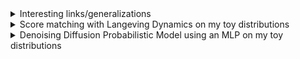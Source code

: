 <details>
<summary>Interesting links/generalizations</summary>
  
- DDPM is related to SMLD since both minimize a weighted sum of denoising score matching objectives:
  - [Denoising Diffusion Probabilistic Models](https://arxiv.org/abs/2006.11239) paper by Ho et al (2020) 
  - [What are diffusion models? Connection with NCSN (SMLD)](https://lilianweng.github.io/posts/2021-07-11-diffusion-models/#connection-with-noise-conditioned-score-networks-ncsn) blog post by Lilian Weng
  - [Score-Based Generative Modeling through Stochastic Differential Equations](https://arxiv.org/abs/2011.13456) paper by Song et al. formally clarifies the link between DDPM and SMLD
- Stochastic Differential Equations (SDE) and Probability Flow ODE: an SDE yields a stochastic process as solution (if discretized, we can get a random walk of images in the image space)
  - [Score-Based Generative Modeling through Stochastic Differential Equations](https://arxiv.org/abs/2011.13456) paper by Song et al.:
    - DDPM and SMLD forward processes are special discretizations of different forward SDEs.
    - They encapsulate DDPM and SMLD samplers under their *predictor-corrector samplers*: DDPM sampler only has a "predictor" (reverse process is a special discretization of its reverse-time SDE) while SMLD only has a "corrector" (annealed Langevin dynamics)
    - Create new *predictor-corrector samplers* having both a predictor and a corrector by discretizing differently the reverse-time SDEs of DDPM and SMLD -> Variance Preserving and Variance Exploding samplers
    - Deterministic sampling by discretizing the probability flow ODE
  - [Elucidating the Design Space of Diffusion-Based Generative Models](https://arxiv.org/abs/2206.00364) paper by Karras et al.:
    - Rewrite the Probability Flow ODE of Song et al. into a more intuitive equation
    - Same for the forward/reverse-time SDEs
    - Implicit Langevin term in SDEs
    - Euler/Heun + explicit Langevin-like stochastic part -> stochastic sampling. No SDE solver
    - Input, output normalizations. Also handle tradeoff between predicting the noise or the original image at different noise levels (don't want model to just collapse to the identity function)
      
  So we can sample pictures by explicitly using numerical ODE/SDE solvers (or variants) after estimating the score functions of perturbed data distributions $p_t(x)$ or $p(x, \sigma(t))$. There's a connection between the Probability Flow ODE and SDE. Note that [Karras et al.](https://arxiv.org/abs/2206.00364) differentiate $p_t(x)$ with $p(x, \sigma(t))$. The latter is obtained only through a convolution between the data distribution and a gaussian distribution (See Appendix B, p.21).
</details>

<details>
<summary>Score matching with Langeving Dynamics on my toy distributions</summary>

I've reimplemented Score matching with Langeving Dynamics (SMLD) based on the "[Generative Modeling by Estimating Gradients of the Data Distribution](https://arxiv.org/abs/1907.05600)" paper by Yang Song and Stefano Ermon. My Noise Conditional Score Network (NCSN) is a $3$-layer MLP with soft plus activation functions since the authors also used a similar architecture on their toy examples.


We trained our model with 1000 epochs (about 7-8 min of training). The first column gives vector fields corresponding to the estimated score functions for perturbed data distributions with $\sigma=0.01$. The second column shows generated samples in red and real samples in blue. The last column also shows a partial trajectory by the Annealed Langevin Dynamics (ignoring the first 250 steps). The score of a distribution $p(x)$ is $\nabla_x \log p(x)$

- First test case: A standard normal distribution split in two

| <img src="https://github.com/Zenchiyu/deep-learning-implementations/assets/49496107/bc24135e-1621-41e5-846a-647311c7fbe1" width=300> | <img src="https://github.com/Zenchiyu/deep-learning-implementations/assets/49496107/65fe4c76-acef-467b-add1-4fa795aacf5f" width=300> | <img src="https://github.com/Zenchiyu/deep-learning-implementations/assets/49496107/6b4310d7-caa4-4d7b-907b-36040414b5d5" width=300>
|:--:| :--:| :--:|

We created the data distribution by cutting a standard normal distribution in two and pushing the two parts by $1$ unit away from $0$.

- Second test case: A distribution in the form of a heart


| <img src="https://github.com/Zenchiyu/deep-learning-implementations/assets/49496107/b15b39d7-4ca1-4747-9e39-d327b4baab44" width=300> | <img src="https://github.com/Zenchiyu/deep-learning-implementations/assets/49496107/47687903-f9f0-4bea-a0fb-90bc2c32bea7" width=300> | <img src="https://github.com/Zenchiyu/deep-learning-implementations/assets/49496107/0965b333-cf0c-4f9d-83f3-f31f16748b6f" width=300>
|:--:| :--:| :--:|

Due to the annealing process (noise level reduction), we can observe that the trajectory becomes less erratic as it continues.


Model:
```
NoiseConditionalScoreNetwork(
  (layers): Sequential(
    (0): Linear(in_features=3, out_features=128, bias=True)
    (1): Softplus(beta=1, threshold=20)
    (2): Linear(in_features=128, out_features=128, bias=True)
    (3): Softplus(beta=1, threshold=20)
    (4): Linear(in_features=128, out_features=2, bias=True)
  )
)
```
The additional input feature corresponds to the standard deviation $\sigma$ in $s_\theta(x, \sigma)$.

Remark(s): We don't maximize the log-likelihood (e.g. in NVP), a surrogate such as the evidence lower bound (see VAE), or train models in an adversarial setting (e.g. GAN). Instead, the SMLD's training consists of estimating the score function of the data distribution and then using it to get samples at inference time (via the annealed Langevin dynamics, inspired by Simulated Annealing).

"Key sentences":
- Aggregating individual denoising score matching objectives 
- Score matching
- Annealed Langevin dynamics for sampling
</details>

<details>
<summary>Denoising Diffusion Probabilistic Model using an MLP on my toy distributions</summary>

I've reimplemented a Denoising Diffusion Probabilistic Model (DDPM) based on the "[Denoising Diffusion Probabilistic Models](https://arxiv.org/abs/2006.11239)" paper by Ho et al (2020). I use a network similar to `NoiseConditionalScoreNetwork` to predict the noise. I condition the model on a scaled version of the time instead of noise (the scaling matters a lot, w/o => cannot sample).

We trained our model with 1000 epochs (about 12-13 min of training). We display generated samples in red and real samples in blue. We also show in black a partial trajectory by the reverse process (ignoring the first 250 steps).

- First test case: A standard normal distribution split in two

| <img src="https://github.com/Zenchiyu/deep-learning-implementations/assets/49496107/0aafe0b0-3468-4c98-9c2e-b3c919fe3ead" width=300>
|:--:|

We created the data distribution by cutting a standard normal distribution in two and pushing the two parts by $1$ unit away from $0$.

- Second test case: A distribution in the form of a heart

| <img src="https://github.com/Zenchiyu/deep-learning-implementations/assets/49496107/1423b55a-03fc-4e59-b84c-1af04776f856" width=300>
|:--:|


Model:
```
NoisePredictor(
  (layers): Sequential(
    (0): Linear(in_features=3, out_features=128, bias=True)
    (1): Softplus(beta=1, threshold=20)
    (2): Linear(in_features=128, out_features=128, bias=True)
    (3): Softplus(beta=1, threshold=20)
    (4): Linear(in_features=128, out_features=2, bias=True)
  )
)
```

I condition the model on a scaled version of the time instead of noise (the scaling matters a lot, w/o => cannot sample).

Remark(s): DDPM indirectly estimates the parameters of the conditional disitributions (gaussians) in the reverse process
</details>
